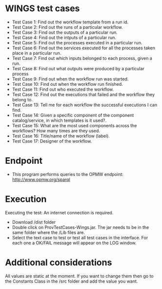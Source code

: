 WINGS test cases
=================
* Test Case 1: Find out the workflow template from a run id.
* Test Case 2: Find out the runs of a particular workflow.
* Test Case 3: Find out the outputs of a particular run.
* Test Case 4: Find out the intputs of a particular run.
* Test Case 5: Find out the processes executed in a particular run.
* Test Case 6: Find out the services executed for all the processes taken place in a particular run.
* Test Case 7: Find out which inputs belonged to each process, given a run.
* Test Case 8: Find out what outputs were produced by a particular process
* Test Case 9: Find out when the workflow run was started.
* Test Case 10: Find out when the workflow run finished.
* Test Case 11: Find out who executed the workflow.
* Test Case 12: Find out the executions that failed and the workflow they belong to.
* Test Case 13: Tell me for each workflow the successful executions I can find.
* Test Case 14: Given a specific component of the component catalog/service, in which templates is it used?.
* Test Case 15: What are the most used components across the workflows? How many times are they used.
* Test Case 16: Title/name of the workflow (label).
* Test Case 17: Designer of the workflow.

Endpoint
========
* This program performs queries to the OPMW endpoint: http://www.opmw.org/sparql

Execution
=========
Executing the test: An internet connection is required.
* Download /dist folder
* Double click on ProvTestCases-Wings.jar. The jar needs to be in the same folder where the /Lib files are.
* Select the text case to test or test all test cases in the interface. For each one a OK/FAIL message will appear
on the LOG window. 

Additional considerations
==========
All values are static at the moment. If you want to change them then go to the Constants Class
in the /src folder and add the value you want.

